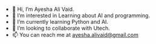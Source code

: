 - 👋 Hi, I’m Ayesha Ali Vaid.
- 👀 I’m interested in Learning about AI and programming.
- 🌱 I’m currently learning Python and AI.
- 💞️ I’m looking to collaborate with Utech.
- 📫 You can reach me at ayesha.alivaid@gmail.com

<!---
AAVaid/AAVaid is a ✨ special ✨ repository because its `README.md` (this file) appears on your GitHub profile.
You can click the Preview link to take a look at your changes.
--->
